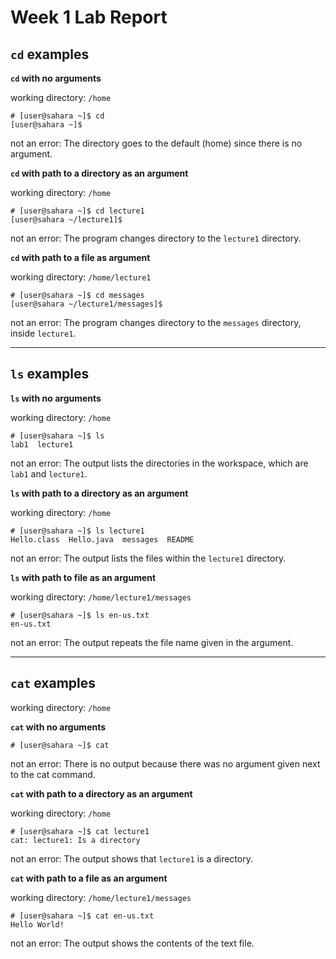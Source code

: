 # **Week 1 Lab Report**

## `cd` examples

**`cd` with no arguments**

working directory: `/home`
```
# [user@sahara ~]$ cd
[user@sahara ~]$
```
not an error: The directory goes to the default (home) since there is no argument.

**`cd` with path to a directory as an argument**

working directory: `/home`
```
# [user@sahara ~]$ cd lecture1
[user@sahara ~/lecture1]$
```
not an error: The program changes directory to the `lecture1` directory.

**`cd` with path to a file as argument**

working directory: `/home/lecture1`
```
# [user@sahara ~]$ cd messages
[user@sahara ~/lecture1/messages]$
```
not an error: The program changes directory to the `messages` directory, inside `lecture1`.

***

## `ls` examples

**`ls` with no arguments**

working directory: `/home`
```
# [user@sahara ~]$ ls
lab1  lecture1
```
not an error: The output lists the directories in the workspace, which are `lab1` and `lecture1`.

**`ls` with path to a directory as an argument**

working directory: `/home`
```
# [user@sahara ~]$ ls lecture1
Hello.class  Hello.java  messages  README
```
not an error: The output lists the files within the `lecture1` directory.

**`ls` with path to file as an argument**

working directory: `/home/lecture1/messages`
```
# [user@sahara ~]$ ls en-us.txt
en-us.txt
```
not an error: The output repeats the file name given in the argument.

***

## `cat` examples

working directory: `/home`

**`cat` with no arguments**
```
# [user@sahara ~]$ cat

```
not an error: There is no output because there was no argument given next to the cat command.

**`cat` with path to a directory as an argument**

working directory: `/home`
```
# [user@sahara ~]$ cat lecture1
cat: lecture1: Is a directory
```
not an error: The output shows that `lecture1` is a directory.

**`cat` with path to a file as an argument**

working directory: `/home/lecture1/messages`
```
# [user@sahara ~]$ cat en-us.txt
Hello World!
```
not an error: The output shows the contents of the text file.
